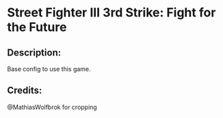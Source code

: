 # Street Fighter III 3rd Strike: Fight for the Future

## Description: 

Base config to use this game.

## Credits: 

@MathiasWolfbrok for cropping

